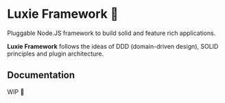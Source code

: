 # Luxie Framework 👑
Pluggable Node.JS framework to build solid and feature rich applications.

**Luxie Framework** follows the ideas of DDD (domain-driven design), SOLID principles and plugin architecture.

## Documentation

WIP 🚧
